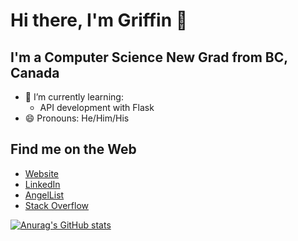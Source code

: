 # Hi there, I'm Griffin 👋

## I'm a Computer Science New Grad from BC, Canada
- 🌱 I’m currently learning: 
  - API development with Flask 
- 😄 Pronouns: He/Him/His

## Find me on the Web
- [Website](http://www.griffinbrome.com/)
- [LinkedIn](https://www.linkedin.com/in/griffin-brome)
- [AngelList](https://angel.co/u/Griffin-Brome)
- [Stack Overflow](https://stackoverflow.com/users/12982350)

[![Anurag's GitHub stats](https://github-readme-stats.vercel.app/api?username=Griffin-Brome)](https://github.com/anuraghazra/github-readme-stats)

<!--
**Griffin-Brome/Griffin-Brome** is a ✨ _special_ ✨ repository because its `README.md` (this file) appears on your GitHub profile.

Here are some ideas to get you started:


-->
